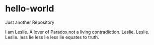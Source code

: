 # hello-world
Just another Repository

I am Leslie. A lover of Paradox,not a living contradiction.
Leslie. Leslie. Leslie. less lie less lie less lie equates to truth.

